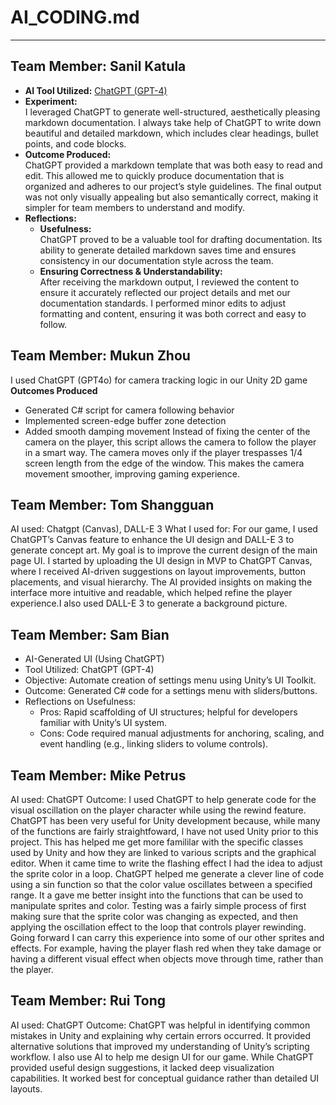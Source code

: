 # AI_CODING.md

---
## Team Member: Sanil Katula

- **AI Tool Utilized:** [ChatGPT (GPT-4)](https://openai.com/chatgpt)
- **Experiment:**  
  I leveraged ChatGPT to generate well-structured, aesthetically pleasing markdown documentation. I always take help of ChatGPT to write down beautiful and detailed markdown, which includes clear headings, bullet points, and code blocks.
- **Outcome Produced:**  
  ChatGPT provided a markdown template that was both easy to read and edit. This allowed me to quickly produce documentation that is organized and adheres to our project’s style guidelines. The final output was not only visually appealing but also semantically correct, making it simpler for team members to understand and modify.
- **Reflections:**
  - **Usefulness:**  
    ChatGPT proved to be a valuable tool for drafting documentation. Its ability to generate detailed markdown saves time and ensures consistency in our documentation style across the team.
  - **Ensuring Correctness & Understandability:**  
    After receiving the markdown output, I reviewed the content to ensure it accurately reflected our project details and met our documentation standards. I performed minor edits to adjust formatting and content, ensuring it was both correct and easy to follow.


## Team Member: Mukun Zhou
I used ChatGPT (GPT4o) for camera tracking logic in our Unity 2D game
**Outcomes Produced**
- Generated C# script for camera following behavior
- Implemented screen-edge buffer zone detection
- Added smooth damping movement
Instead of fixing the center of the camera on the player, this script allows the camera to follow the player in a smart way.
The camera moves only if the player trespasses 1/4 screen length from the edge of the window. This makes the camera movement
smoother, improving gaming experience. 

## Team Member:  Tom Shangguan
AI used: Chatgpt (Canvas), DALL-E 3
What I used for: For our game, I used ChatGPT’s Canvas feature to enhance the UI design and DALL-E 3 to generate concept art. My goal is 
to improve the current design of the main page UI. I started by uploading the UI design in MVP to ChatGPT Canvas, where I received AI-driven 
suggestions on layout improvements, button placements, and visual hierarchy. The AI provided insights on making the interface more intuitive 
and readable, which helped refine the player experience.I also used DALL-E 3 to generate a background picture. 


## Team Member: Sam Bian
- AI-Generated UI (Using ChatGPT)
- Tool Utilized: ChatGPT (GPT-4)
- Objective: Automate creation of settings menu using Unity’s UI Toolkit.
- Outcome:
Generated C# code for a settings menu with sliders/buttons.
- Reflections on Usefulness:
  - Pros: Rapid scaffolding of UI structures; helpful for developers familiar with Unity’s UI system.
  - Cons: Code required manual adjustments for anchoring, scaling, and event handling (e.g., linking sliders to volume controls).


## Team Member:  Mike Petrus
AI used: ChatGPT
Outcome: I used ChatGPT to help generate code for the visual oscillation on the player character while using the rewind feature. ChatGPT has been very useful for Unity development because, while many of the functions are fairly straightfoward, I have not used Unity prior to this project. This has helped me get more famililar with the specific classes used by Unity and how they are linked to various scripts and the graphical editor. When it came time to write the flashing effect I had the idea to adjust the sprite color in a loop. ChatGPT helped me generate a clever line of code using a sin function so that the color value oscillates between a specified range. It a gave me better insight into the functions that can be used to manipulate sprites and color. Testing was a fairly simple process of first making sure that the sprite color was changing as expected, and then applying the oscillation effect to the loop that controls player rewinding. Going forward I can carry this experience into some of our other sprites and effects. For example, having the player flash red when they take damage or having a different visual effect when objects move through time, rather than the player.


## Team Member:  Rui Tong
AI used: ChatGPT
Outcome: ChatGPT was helpful in identifying common mistakes in Unity and explaining why certain errors occurred. It provided alternative solutions that improved my understanding of Unity’s scripting workflow. I also use AI to help me design UI for our game. While ChatGPT provided useful design suggestions, it lacked deep visualization capabilities. It worked best for conceptual guidance rather than detailed UI layouts.
